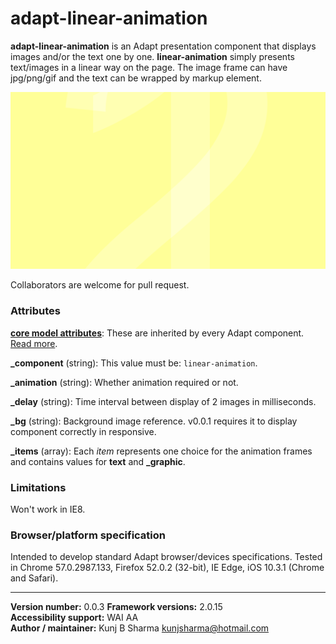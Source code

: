 # adapt-linear-animation  

**adapt-linear-animation** is an Adapt presentation component that displays images and/or the text one by one. **linear-animation** simply presents text/images in a linear way on the page. The image frame can have jpg/png/gif and the text can be wrapped by markup element.

<img src="assets/adapt-linear-animation.png" alt="Sample linear animation frame">

Collaborators are welcome for pull request.

### Attributes

[**core model attributes**](https://github.com/adaptlearning/adapt_framework/wiki/Core-model-attributes): These are inherited by every Adapt component. [Read more](https://github.com/adaptlearning/adapt_framework/wiki/Core-model-attributes).

**_component** (string): This value must be: `linear-animation`.

**_animation** (string): Whether animation required or not.

**_delay** (string): Time interval between display of 2 images in milliseconds.

**_bg** (string): Background image reference. v0.0.1 requires it to display component correctly in responsive.

**_items** (array): Each *item* represents one choice for the animation frames and contains values for **text** and **_graphic**.

### Limitations

Won't work in IE8. 

### Browser/platform specification

Intended to develop standard Adapt browser/devices specifications. Tested in Chrome 57.0.2987.133, Firefox 52.0.2 (32-bit), IE Edge, iOS 10.3.1 (Chrome and Safari).

----------------------------
**Version number:**  0.0.3 
**Framework versions:** 2.0.15  
**Accessibility support:** WAI AA    
**Author / maintainer:** Kunj B Sharma <kunjsharma@hotmail.com>    
